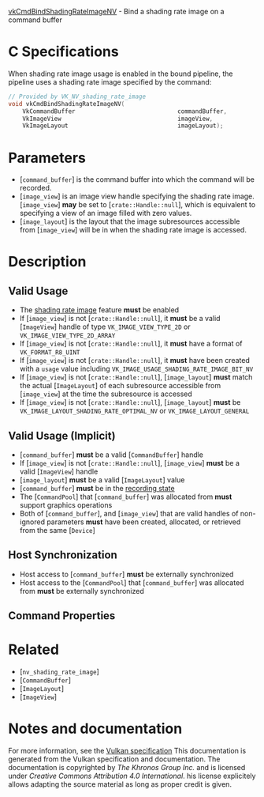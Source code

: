 [vkCmdBindShadingRateImageNV](https://www.khronos.org/registry/vulkan/specs/1.3-extensions/man/html/vkCmdBindShadingRateImageNV.html) - Bind a shading rate image on a command buffer

# C Specifications
When shading rate image usage is enabled in the bound pipeline, the pipeline
uses a shading rate image specified by the command:
```c
// Provided by VK_NV_shading_rate_image
void vkCmdBindShadingRateImageNV(
    VkCommandBuffer                             commandBuffer,
    VkImageView                                 imageView,
    VkImageLayout                               imageLayout);
```

# Parameters
- [`command_buffer`] is the command buffer into which the command will be recorded.
- [`image_view`] is an image view handle specifying the shading rate image. [`image_view`] **may**  be set to [`crate::Handle::null`], which is equivalent to specifying a view of an image filled with zero values.
- [`image_layout`] is the layout that the image subresources accessible from [`image_view`] will be in when the shading rate image is accessed.

# Description
## Valid Usage
-    The [shading rate image](https://www.khronos.org/registry/vulkan/specs/1.3-extensions/html/vkspec.html#features-shadingRateImage) feature  **must**  be enabled
-    If [`image_view`] is not [`crate::Handle::null`], it  **must**  be a valid [`ImageView`] handle of type `VK_IMAGE_VIEW_TYPE_2D` or `VK_IMAGE_VIEW_TYPE_2D_ARRAY`
-    If [`image_view`] is not [`crate::Handle::null`], it  **must**  have a format of `VK_FORMAT_R8_UINT`
-    If [`image_view`] is not [`crate::Handle::null`], it  **must**  have been created with a `usage` value including `VK_IMAGE_USAGE_SHADING_RATE_IMAGE_BIT_NV`
-    If [`image_view`] is not [`crate::Handle::null`], [`image_layout`] **must**  match the actual [`ImageLayout`] of each subresource accessible from [`image_view`] at the time the subresource is accessed
-    If [`image_view`] is not [`crate::Handle::null`], [`image_layout`] **must**  be `VK_IMAGE_LAYOUT_SHADING_RATE_OPTIMAL_NV` or `VK_IMAGE_LAYOUT_GENERAL`

## Valid Usage (Implicit)
-  [`command_buffer`] **must**  be a valid [`CommandBuffer`] handle
-    If [`image_view`] is not [`crate::Handle::null`], [`image_view`] **must**  be a valid [`ImageView`] handle
-  [`image_layout`] **must**  be a valid [`ImageLayout`] value
-  [`command_buffer`] **must**  be in the [recording state]()
-    The [`CommandPool`] that [`command_buffer`] was allocated from  **must**  support graphics operations
-    Both of [`command_buffer`], and [`image_view`] that are valid handles of non-ignored parameters  **must**  have been created, allocated, or retrieved from the same [`Device`]

## Host Synchronization
- Host access to [`command_buffer`] **must**  be externally synchronized
- Host access to the [`CommandPool`] that [`command_buffer`] was allocated from  **must**  be externally synchronized

## Command Properties

# Related
- [`nv_shading_rate_image`]
- [`CommandBuffer`]
- [`ImageLayout`]
- [`ImageView`]

# Notes and documentation
For more information, see the [Vulkan specification](https://www.khronos.org/registry/vulkan/specs/1.3-extensions/html/vkspec.html)
This documentation is generated from the Vulkan specification and documentation.
The documentation is copyrighted by *The Khronos Group Inc.* and is licensed under *Creative Commons Attribution 4.0 International*.
his license explicitely allows adapting the source material as long as proper credit is given.
        